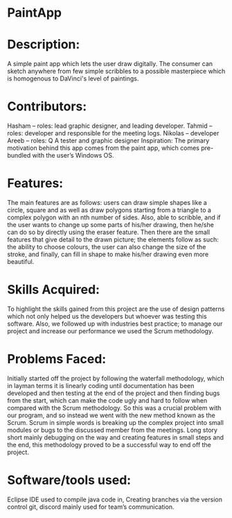 # PaintApp

# Description:
A simple paint app which lets the user draw digitally. The consumer can sketch anywhere from few simple scribbles to a possible masterpiece which is homogenous to DaVinci's level of paintings. 

# Contributors: 
Hasham – roles: lead graphic designer, and leading developer.
Tahmid – roles: developer and responsible for the meeting logs.
Nikolas – developer 
Areeb – roles: Q A tester and graphic designer
Inspiration:
The primary motivation behind this app comes from the paint app, which comes pre-bundled with the user’s Windows OS.  

# Features: 
The main features are as follows: users can draw simple shapes like a circle, square and as well as draw polygons starting from a triangle to a complex polygon with an nth number of sides. Also, able to scribble, and if the user wants to change up some parts of his/her drawing, then he/she can do so by directly using the eraser feature. Then there are the small features that give detail to the drawn picture; the elements follow as such: the ability to choose colours, the user can also change the size of the stroke, and finally, can fill in shape to make his/her drawing even more beautiful.

# Skills Acquired: 
To highlight the skills gained from this project are the use of design patterns which not only helped us the developers but whoever was testing this software. Also, we followed up with industries best practice; to manage our project and increase our performance we used the Scrum methodology. 

# Problems Faced: 
Initially started off the project by following the waterfall methodology, which in layman terms it is linearly coding until documentation has been developed and then testing at the end of the project and then finding bugs from the start, which can make the code ugly and hard to follow when compared with the Scrum methodology. So this was a crucial problem with our program, and so instead we went with the new method known as the Scrum.  Scrum in simple words is breaking up the complex project into small modules or bugs to the discussed member from the meetings. Long story short mainly debugging on the way and creating features in small steps and the end, this methodology proved to be a successful way to end off the project.

# Software/tools used: 
Eclipse IDE used to compile java code in, Creating branches via the version control git, discord mainly used for team’s communication.
